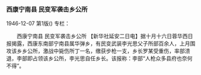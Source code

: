 ### 西康宁南县  民变军袭击乡公所

1946-12-07
第1版()
专栏：

　　西康宁南县
    民变军袭击乡公所
    【新华社延安二日电】据十月十六日蓉华西日报揭露，西康东南部宁南县属华弹乡，有民变武装李光思父子所部百余人，上月围攻该乡乡公所，激战中毙伤所丁一名，缴获步枪一支，乡长罗某受重伤，率部溃退，李部即占领该乡公所，李光思自任乡长。该报称：李部“人枪众多县府也奈何不得”。
